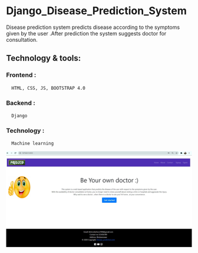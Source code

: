 # Django_Disease_Prediction_System
Disease prediction system predicts disease according to the symptoms given
by the user .After prediction the system suggests doctor for consultation.

## Technology & tools: 
  ### Frontend : 
      HTML, CSS, JS, BOOTSTRAP 4.0
  
  ### Backend : 
      Django 
  
  ### Technology :
      Machine learning


![homepage](output.JPG)

